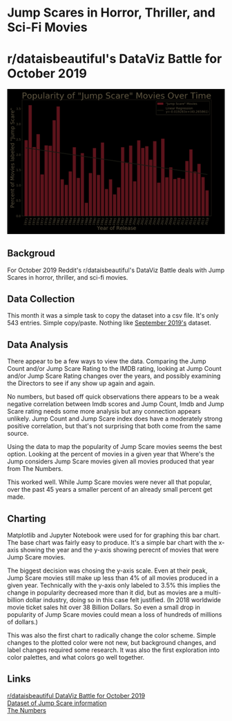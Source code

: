 # Jump Scares in Horror, Thriller, and Sci-Fi Movies
# r/dataisbeautiful's DataViz Battle for October 2019

![Bar Chart of "Jump Scare" Movie Popularity Over Time](Images/Jump_Scare.png)

## Backgroud
For October 2019 Reddit's r/dataisbeautiful's DataViz Battle deals with Jump Scares in horror, thriller, and sci-fi movies. 

## Data Collection
This month it was a simple task to copy the dataset into a csv file. It's only 543 entries. Simple copy/paste. Nothing like [September 2019's](https://github.com/Agrattendick/DataVizCommentScoresSeptember2019) dataset.

## Data Analysis
There appear to be a few ways to view the data. Comparing the Jump Count and/or Jump Scare Rating to the IMDB rating, looking at Jump Count and/or Jump Scare Rating changes over the years, and possibly examining the Directors to see if any show up again and again. 

No numbers, but based off quick observations there appears to be a weak negative correlation between Imdb scores and Jump Count, Imdb and Jump Scare rating needs some more analysis but any connection appears unlikely. Jump Count and Jump Scare index does have a moderately strong positive correlation, but that's not surprising that both come from the same source.

Using the data to map the popularity of Jump Scare movies seems the best option. Looking at the percent of movies in a given year that Where's the Jump considers Jump Scare movies given all movies produced that year from The Numbers.

This worked well. While Jump Scare movies were never all that popular, over the past 45 years a smaller percent of an already small percent get made.

## Charting
Matplotlib and Jupyter Notebook were used for for graphing this bar chart. The base chart was fairly easy to produce. It's a simple bar chart with the x-axis showing the year and the y-axis showing perecnt of movies that were Jump Scare movies.  

The biggest decision was chosing the y-axis scale. Even at their peak, Jump Scare movies still make up less than 4% of all movies produced in a given year. Technically with the y-axis only labeled to 3.5% this implies the change in popularity decreased more than it did, but as movies are a multi-billion dollar industry, doing so in this case felt justified. (In 2018 worldwide movie ticket sales hit over 38 Billion Dollars. So even a small drop in popularity of Jump Scare movies could mean a loss of hundreds of millions of dollars.)  

This was also the first chart to radically change the color scheme. Simple changes to the plotted color were not new, but background changes, and label changes required some research. It was also the first exploration into color palettes, and what colors go well together.

## Links
[r/dataisbeautiful DataViz Battle for October 2019](https://www.reddit.com/r/dataisbeautiful/comments/dei68x/battle_dataviz_battle_for_the_month_of_october/)  
[Dataset of Jump Scare information](https://wheresthejump.com/full-movie-list/)  
[The Numbers](https://www.the-numbers.com/movies/#tab=year)